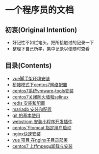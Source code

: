 # 一个程序员的文档

## 初衷(Original Intention)

- 好记性不如烂笔头，把所接触过的记录一下
- 整理下自己所学，集中记录以便随时查看

## 目录(Contents)

- [vue脚手架环境安装](Vuecli-Settings.md)
- [桥接模式下centos7网络配置](centos/network-setting.md)
- [centos7系统vmware-tools安装](centos/vmware-tools-install.md)
- [centos7关闭防火墙和selinux](centos/firewalld-and-selinux-setting.md)
- [redis 安装和配置](centos/redis-install.md)
- [mariadb 安装和配置](centos/mariadb-install.md)
- [git 的基本使用](develop/git-basic-use.md)
- [webstrom 安装小程序开发插件](develop/webstrom-plugin-miniApp.md)
- [centos下tomcat 指定用户启动](centos/tomcat-start-setting.md)
- [nginx快速安装](centos/nginx-install.md)
- [vue 项目 在nginx子目录部署](centos/vue-nginx-deploy.md)
- [centos7 上ffmpegµ卸载与安装](centos/ffmpeg-install.md)
